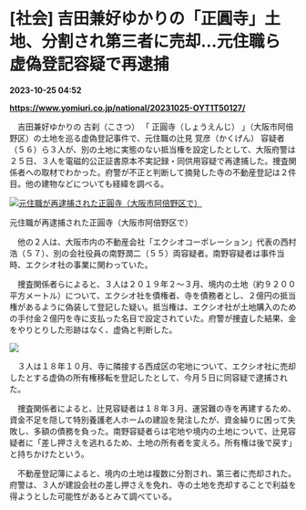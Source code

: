 # [社会] 吉田兼好ゆかりの「正圓寺」土地、分割され第三者に売却…元住職ら虚偽登記容疑で再逮捕

**2023-10-25 04:52**

**https://www.yomiuri.co.jp/national/20231025-OYT1T50127/**

　吉田兼好ゆかりの 古刹（こさつ） 「 正圓寺（しょうえんじ） 」（大阪市阿倍野区）の土地を巡る虚偽登記事件で、元住職の辻見 覚彦（かくげん） 容疑者（５６）ら３人が、別の土地に実態のない抵当権を設定したとして、大阪府警は２５日、３人を電磁的公正証書原本不実記録・同供用容疑で再逮捕した。捜査関係者への取材でわかった。府警が不正と判断して摘発した寺の不動産登記は２件目。他の建物などについても経緯を調べる。

[![元住職が再逮捕された正圓寺（大阪市阿倍野区で）](https://www.yomiuri.co.jp/media/2023/10/20231025-OYT1I50079-1.jpg)](https://www.yomiuri.co.jp/pluralphoto/20231025-OYT1I50079/)

元住職が再逮捕された正圓寺（大阪市阿倍野区で）

　他の２人は、大阪市内の不動産会社「エクシオコーポレーション」代表の西村浩（５７）、別の会社役員の南野潤二（５５）両容疑者。南野容疑者は事件当時、エクシオ社の事業に関わっていた。

　捜査関係者らによると、３人は２０１９年２～３月、境内の土地（約９２００平方メートル）について、エクシオ社を債権者、寺を債務者とし、２億円の抵当権があるように偽装して登記した疑い。抵当権は、エクシオ社が土地購入のための手付金２億円を寺に支払った名目で設定されていた。府警が捜査した結果、金をやりとりした形跡はなく、虚偽と判断した。

[![](https://www.yomiuri.co.jp/media/2023/10/20231025-OYT1I50078-1.jpg)](https://www.yomiuri.co.jp/pluralphoto/20231025-OYT1I50078/)

　３人は１８年１０月、寺に隣接する西成区の宅地について、エクシオ社に売却したとする虚偽の所有権移転を登記したとして、今月５日に同容疑で逮捕された。

　捜査関係者によると、辻見容疑者は１８年３月、運営難の寺を再建するため、資金不足を隠して特別養護老人ホームの建設を発注したが、資金繰りに困って失敗し、多額の債務を負った。南野容疑者らは宅地や境内の土地について、辻見容疑者に「差し押さえを逃れるため、土地の所有者を変えろ。所有権は後で戻す」と持ちかけたという。

　不動産登記簿によると、境内の土地は複数に分割され、第三者に売却された。府警は、３人が建設会社の差し押さえを免れ、寺の土地を売却することで利益を得ようとした可能性があるとみて調べている。